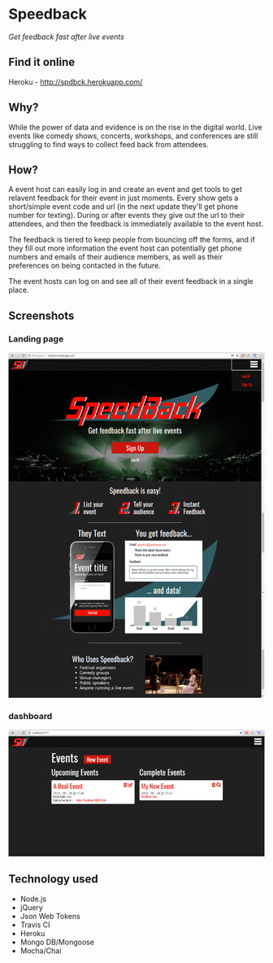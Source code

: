 # Speedback

_Get feedback fast after live events_

## Find it online

Heroku - http://spdbck.herokuapp.com/

## Why?

While the power of data and evidence is on the rise in the digital world. Live events like comedy shows, concerts, workshops, and conferences are still struggling to find ways to collect feed back from attendees.

## How?

A event host can easily log in and create an event and get tools to get relavent feedback for their event in just moments. Every show gets a short/simple event code and url (in the next update they'll get phone number for texting). During or after events they give out the url to their attendees, and then the feedback is immediately available to the event host.

The feedback is tiered to keep people from bouncing off the forms, and if they fill out more information the event host can potentially get phone numbers and emails of their audience members, as well as their preferences on being contacted in the future.

The event hosts can log on and see all of their event feedback in a single place.

## Screenshots

### Landing page

![Screenshot of the landing page](http://raw.githubusercontent.com/claytonweller/speedback/master/public/assets/readme/landing.png)

### dashboard

![Screenshot of the dashboard](http://raw.githubusercontent.com/claytonweller/speedback/master/public/assets/readme/Dash.png)

## Technology used

- Node.js
- jQuery
- Json Web Tokens
- Travis CI
- Heroku
- Mongo DB/Mongoose
- Mocha/Chai
